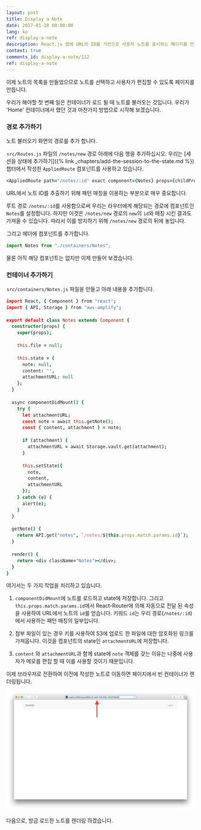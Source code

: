 ```yaml
---
layout: post
title: Display a Note
date: 2017-01-28 00:00:00
lang: ko 
ref: display-a-note
description: React.js 앱에 URL의 ID를 기반으로 사용자 노트를 표시하는 페이지를 만들고 싶습니다. React Router v4 Route 구성 요소의 URL 매개 변수를 사용하여 ID를 가져옵니다. 이 ID를 사용하여 serverless 백엔드 API에서 노트를 요청할 것입니다. AWS Amplify의 Storage.vault.get() 메소드를 사용하여 첨부 파일을 다운로드하는 보안 링크를 얻을 수 있습니다. 
context: true
comments_id: display-a-note/112
ref: display-a-note
---
```


이제 노트의 목록을 만들었으므로 노트를 선택하고 사용자가 편집할 수 있도록 페이지를 만듭니다.

우리가 해야할 첫 번째 일은 컨테이너가 로드 될 때 노트를 불러오는 것입니다. 우리가 'Home' 컨테이너에서 했던 것과 마찬가지 방법으로 시작해 보겠습니다.

### 경로 추가하기 

노트 불러오기 화면의 경로를 추가 합니다.

<img class="code-marker" src="/assets/s.png" />`src/Routes.js` 파일의 `/notes/new` 경로 아래에 다음 행을 추가하십시오. 우리는 [세션을 상태에 추가하기]({% link _chapters/add-the-session-to-the-state.md %}) 챕터에서 작성한 `AppliedRoute` 컴포넌트를 사용하고 있습니다.

``` coffee
<AppliedRoute path="/notes/:id" exact component={Notes} props={childProps} />
```

URL에서 노트 ID를 추출하기 위해 패턴 매칭을 이용하는 부분으로 매우 중요합니다.

루트 경로 `/notes/:id`를 사용함으로써 우리는 라우터에게 해당되는 경로에 컴포넌트인 `Notes`를 설정합니다. 하지만 이것은 `/notes/new` 경로의 `new`의 `id`와 매칭 시킨 결과도 가져올 수 있습니다. 따라서 이를 방지하기 위해 `/notes/new` 경로의 뒤에 놓입니다.

<img class="code-marker" src="/assets/s.png" />그리고 헤더에 컴포넌트를 추가합니다.

``` javascript
import Notes from "./containers/Notes";
```

물론 아직 해당 컴포넌트는 없지만 이제 만들어 보겠습니다.

### 컨테이너 추가하기

<img class="code-marker" src="/assets/s.png" />`src/containers/Notes.js` 파일을 만들고 아래 내용을 추가합니다.

``` coffee
import React, { Component } from "react";
import { API, Storage } from "aws-amplify";

export default class Notes extends Component {
  constructor(props) {
    super(props);

    this.file = null;

    this.state = {
      note: null,
      content: "",
      attachmentURL: null
    };
  }

  async componentDidMount() {
    try {
      let attachmentURL;
      const note = await this.getNote();
      const { content, attachment } = note;

      if (attachment) {
        attachmentURL = await Storage.vault.get(attachment);
      }

      this.setState({
        note,
        content,
        attachmentURL
      });
    } catch (e) {
      alert(e);
    }
  }

  getNote() {
    return API.get("notes", `/notes/${this.props.match.params.id}`);
  }

  render() {
    return <div className="Notes"></div>;
  }
}
```

여기서는 두 가지 작업을 처리하고 있습니다.

1. `componentDidMount`에 노트를 로드하고 state에 저장합니다. 그리고 `this.props.match.params.id`에서 React-Router에 의해 자동으로 전달 된 속성을 사용하여 URL에서 노트의 `id`를 얻습니다. 키워드 `id`는 우리 경로(`/notes/:id`)에서 사용하는 패턴 매칭의 일부입니다.

2. 첨부 파일이 있는 경우 키를 사용하여 S3에 업로드 한 파일에 대한 암호화된 링크를 가져옵니다. 이것을 컴포넌트의 state인 `attachmentURL`에 저장합니다.

3. `content` 와 `attachmentURL`과 함께 state에 `note` 객체를 갖는 이유는 나중에 사용자가 메모를 편집 할 때 이를 사용할 것이기 때문입니다.

이제 브라우저로 전환하여 이전에 작성한 노트로 이동하면 페이지에서 빈 컨테이너가 렌더링됩니다.

![빈 노트 페이지 로딩 스크린샷](/assets/empty-notes-page-loaded.png)

다음으로, 방금 로드한 노트를 렌더링 하겠습니다.
